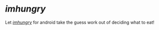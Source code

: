# *imhungry*
Let *[imhungry](https://imhungry.io/)* for android take the guess work out of deciding what to eat!
